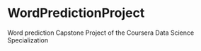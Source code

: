 # WordPredictionProject
Word prediction Capstone Project of the Coursera Data Science Specialization
